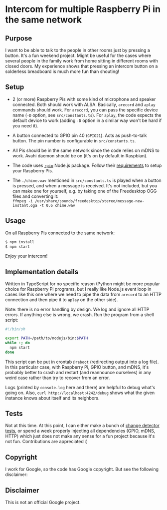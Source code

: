 # Intercom for multiple Raspberry Pi in the same network

## Purpose

I want to be able to talk to the people in other rooms just by pressing a
button.  It's a fun weekend project. Might be useful for the cases where
several people in the family work from home sitting in different rooms with
closed doors.  My experience shows that pressing an intercom button on a
solderless breadboard is much more fun than shouting!

## Setup

- 2 (or more) Raspberry Pis with some kind of microphone and speaker connected.
  Both should work with ALSA. Basically, `arecord` and `aplay` commands should
  work. For `arecord`, you can pass the specific device name (`-D` option, see
  `src/constants.ts`). For `aplay`, the code expects the default device to work
  (adding `-D` option in a similar way won't be hard if you need it).

- A button connected to GPIO pin 40 (`GPIO21`). Acts as push-to-talk button.
  The pin number is configurable in `src/constants.ts`.

- All Pis should be in the same network since the code relies on mDNS to work.
  Avahi daemon should be on (it's on by default in Raspbian).

- The code uses [`rpio`](https://www.npmjs.com/package/rpio) Node.js package.
  Follow their
  [requirements](https://www.npmjs.com/package/rpio#important-system-requirements)
  to setup your Raspberry Pis.

- The `./chime.wav` mentioned in `src/constants.ts` is played when a button is
  pressed, and when a message is received. It's not included, but you can make
  one for yourself, e.g. by taking one of the Freedesktop OGG files and
  converting it:  
  `ffmpeg -i /usr/share/sounds/freedesktop/stereo/message-new-instant.oga -t 0.6 chime.wav`

## Usage

On all Raspberry Pis connected to the same network:

```sh
$ npm install
$ npm start
```

Enjoy your intercom!

## Implementation details

Written in TypeScript for no specific reason (Python might be more popular
choice for Raspberry Pi programs, but I really like Node.js event loop in cases
like this one where we need to pipe the data from `arecord` to an HTTP
connection and then pipe it to `aplay` on the other side).

Note: there is no error handling by design. We log and ignore all HTTP errors.
If anything else is wrong, we crash.
Run the program from a shell script:

```sh
#!/bin/sh

export PATH=/path/to/nodejs/bin:$PATH
while :; do
  npm start
done
```

This script can be put in crontab `@reboot` (redirecting output into a log
file). In this particular case, with Raspberry Pi, GPIO button, and mDNS, it's
probably better to crash and restart (and reannounce ourselves) in any weird
case rather than try to recover from an error.

Logs (printed by `console.log` here and there) are helpful to debug what's
going on. Also, `curl http://localhost:4242/debug` shows what the given
instance knows about itself and its neighbors.

## Tests

Not at this time. At this point, I can either make a bunch of [change detector
tests](https://testing.googleblog.com/2015/01/testing-on-toilet-change-detector-tests.html),
or spend a week properly injecting all dependencies (GPIO, mDNS, HTTP) which
just does not make any sense for a fun project because it's not fun.
Contributions are appreciated :)

## Copyright

I work for Google, so the code has Google copyright. But see the following
disclaimer:

## Disclaimer

This is not an official Google project.

